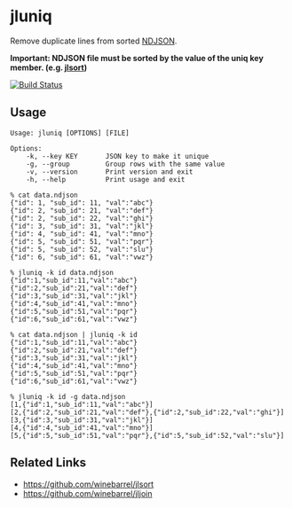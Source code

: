 # jluniq

Remove duplicate lines from sorted [NDJSON](http://ndjson.org/).

**Important: NDJSON file must be sorted by the value of the uniq key member. (e.g. [jlsort](https://github.com/winebarrel/jlsort))**

[![Build Status](https://github.com/winebarrel/jluniq/workflows/CI/badge.svg)](https://github.com/winebarrel/jluniq/actions)

## Usage

```
Usage: jluniq [OPTIONS] [FILE]

Options:
    -k, --key KEY       JSON key to make it unique
    -g, --group         Group rows with the same value
    -v, --version       Print version and exit
    -h, --help          Print usage and exit
```

```
% cat data.ndjson
{"id": 1, "sub_id": 11, "val":"abc"}
{"id": 2, "sub_id": 21, "val":"def"}
{"id": 2, "sub_id": 22, "val":"ghi"}
{"id": 3, "sub_id": 31, "val":"jkl"}
{"id": 4, "sub_id": 41, "val":"mno"}
{"id": 5, "sub_id": 51, "val":"pqr"}
{"id": 5, "sub_id": 52, "val":"slu"}
{"id": 6, "sub_id": 61, "val":"vwz"}

% jluniq -k id data.ndjson
{"id":1,"sub_id":11,"val":"abc"}
{"id":2,"sub_id":21,"val":"def"}
{"id":3,"sub_id":31,"val":"jkl"}
{"id":4,"sub_id":41,"val":"mno"}
{"id":5,"sub_id":51,"val":"pqr"}
{"id":6,"sub_id":61,"val":"vwz"}

% cat data.ndjson | jluniq -k id
{"id":1,"sub_id":11,"val":"abc"}
{"id":2,"sub_id":21,"val":"def"}
{"id":3,"sub_id":31,"val":"jkl"}
{"id":4,"sub_id":41,"val":"mno"}
{"id":5,"sub_id":51,"val":"pqr"}
{"id":6,"sub_id":61,"val":"vwz"}

% jluniq -k id -g data.ndjson
[1,{"id":1,"sub_id":11,"val":"abc"}]
[2,{"id":2,"sub_id":21,"val":"def"},{"id":2,"sub_id":22,"val":"ghi"}]
[3,{"id":3,"sub_id":31,"val":"jkl"}]
[4,{"id":4,"sub_id":41,"val":"mno"}]
[5,{"id":5,"sub_id":51,"val":"pqr"},{"id":5,"sub_id":52,"val":"slu"}]
```

## Related Links

* https://github.com/winebarrel/jlsort
* https://github.com/winebarrel/jljoin
